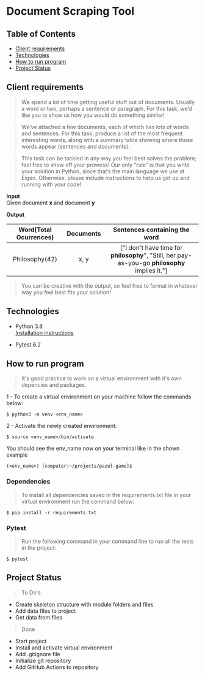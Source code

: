 # Document Scraping Tool

## Table of Contents

- [Client requirements](#client-requirements)
- [Technologies](#technologies)
- [How to run program](#how-to-run-program)
- [Project Status](#project-status)

## Client requirements

> We spend a lot of time getting useful stuff out of documents. Usually a word or two, perhaps a sentence or paragraph. For this task, we’d like you to show us how you would do something similar!

> We’ve attached a few documents, each of which has lots of words and sentences. For this task, produce a list of the most frequent interesting words, along with a summary table showing where those words appear (sentences and documents).

> This task can be tackled in any way you feel best solves the problem; feel free to show off your prowess! Our only “rule” is that you write your solution in Python, since that’s the main language we use at Eigen. Otherwise, please include instructions to help us get up and running with your code!

**Input**  
Given document **x** and document **y**

**Output**

| Word(Total Ocurrences) | Documents |                                  Sentences containing the word                                  |
| :--------------------: | :-------: | :---------------------------------------------------------------------------------------------: |
|     Philosophy(42)     |   x, y    | ["I don't have time for **philosophy**", "Still, her pay-as-you-go **philosophy** implies it."] |

> You can be creative with the output, so feel free to format in whatever way you feel best fits your solution!

## Technologies

- Python 3.8  
  [Installation instructions](https://www.python.org/)

- Pytest 6.2

## How to run program

> It's good practice to work on a virtual environment with it's own depencies and packages.

1 - To create a virtual environment on your machine follow the commands below:

```
$ python3 -m venv <env_name>
```

2 - Activate the newly created environment:

```
$ source <env_name>/bin/activate
```

You should see the env_name now on your terminal like in the shown example

```
(<env_name>) [computer:~/projects/pazul-game]$
```

### **Dependencies**

> To install all dependencies saved in the requirements.txt file in your virtual environment run the command below:

```
$ pip install -r requirements.txt
```

### **Pytest**

> Run the following command in your command line to run all the tests in the project:

```
$ pytest
```

## Project Status

> To Do's

- Create skeleton structure with module folders and files
- Add data files to project
- Get data from files

> Done

- Start project
- Install and activate virtual environment
- Add .gitignore file
- Initialize git repository
- Add GitHub Actions to repository
